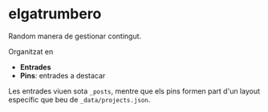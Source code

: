 # elgatrumbero

Random manera de gestionar contingut.

Organitzat en

- **Entrades**
- **Pins**: entrades a destacar

Les entrades viuen sota `_posts`, mentre que els pins formen part d'un layout específic que beu de `_data/projects.json`.
